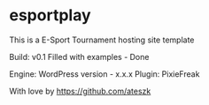 # esportplay
This is a E-Sport Tournament hosting site template

Build: v0.1
Filled with examples - Done

Engine: WordPress version - x.x.x
Plugin: PixieFreak

With love by https://github.com/ateszk
